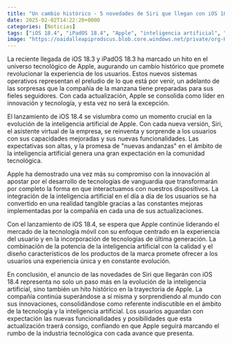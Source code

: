 ```yaml
---
title: "Un cambio histórico - 5 novedades de Siri que llegan con iOS 18.4"
date: 2025-02-02T14:22:20+0000
categories: [Noticias]
tags: ["iOS 18.4", "iPadOS 18.4", "Apple", "inteligencia artificial", "tecnología móvil", "experiencia del usuario", "innovación."]
image: "https://oaidalleapiprodscus.blob.core.windows.net/private/org-HKmKxpuNw3Y88lm4EBrIPq0n/user-ZwiCXOggLL8ZNNKE2g7rXFmV/img-kp3H64zqS8XvWtHomPmRtmB3.png?st=2025-02-02T13%3A22%3A20Z&se=2025-02-02T15%3A22%3A20Z&sp=r&sv=2024-08-04&sr=b&rscd=inline&rsct=image/png&skoid=d505667d-d6c1-4a0a-bac7-5c84a87759f8&sktid=a48cca56-e6da-484e-a814-9c849652bcb3&skt=2025-02-02T00%3A19%3A23Z&ske=2025-02-03T00%3A19%3A23Z&sks=b&skv=2024-08-04&sig=Qfdt2P9voDFRSyZnRiBdxNNZxxe6diP546fd9/EPo4o%3D"
---
```


La reciente llegada de iOS 18.3 y iPadOS 18.3 ha marcado un hito en el universo tecnológico de Apple, augurando un cambio histórico que promete revolucionar la experiencia de los usuarios. Estos nuevos sistemas operativos representan el preludio de lo que está por venir, un adelanto de las sorpresas que la compañía de la manzana tiene preparadas para sus fieles seguidores. Con cada actualización, Apple se consolida como líder en innovación y tecnología, y esta vez no será la excepción.

El lanzamiento de iOS 18.4 se vislumbra como un momento crucial en la evolución de la inteligencia artificial de Apple. Con cada nueva versión, Siri, el asistente virtual de la empresa, se reinventa y sorprende a los usuarios con sus capacidades mejoradas y sus nuevas funcionalidades. Las expectativas son altas, y la promesa de "nuevas andanzas" en el ámbito de la inteligencia artificial genera una gran expectación en la comunidad tecnológica.

Apple ha demostrado una vez más su compromiso con la innovación al apostar por el desarrollo de tecnologías de vanguardia que transformarán por completo la forma en que interactuamos con nuestros dispositivos. La integración de la inteligencia artificial en el día a día de los usuarios se ha convertido en una realidad tangible gracias a las constantes mejoras implementadas por la compañía en cada una de sus actualizaciones.

Con el lanzamiento de iOS 18.4, se espera que Apple continúe liderando el mercado de la tecnología móvil con su enfoque centrado en la experiencia del usuario y en la incorporación de tecnologías de última generación. La combinación de la potencia de la inteligencia artificial con la calidad y el diseño característicos de los productos de la marca promete ofrecer a los usuarios una experiencia única y en constante evolución.

En conclusión, el anuncio de las novedades de Siri que llegarán con iOS 18.4 representa no solo un paso más en la evolución de la inteligencia artificial, sino también un hito histórico en la trayectoria de Apple. La compañía continúa superándose a sí misma y sorprendiendo al mundo con sus innovaciones, consolidándose como referente indiscutible en el ámbito de la tecnología y la inteligencia artificial. Los usuarios aguardan con expectación las nuevas funcionalidades y posibilidades que esta actualización traerá consigo, confiando en que Apple seguirá marcando el rumbo de la industria tecnológica con cada avance que presenta.
    